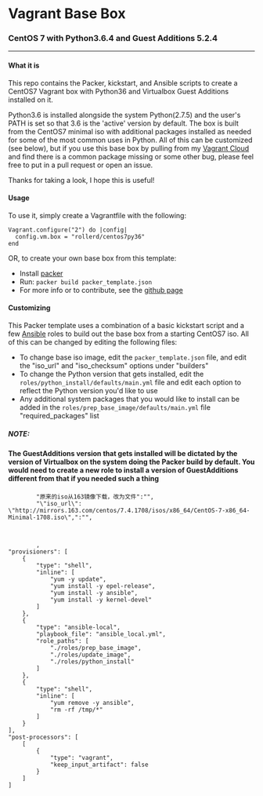 # Vagrant Base Box
### CentOS 7 with Python3.6.4 and Guest Additions 5.2.4

---
#### What it is
This repo contains the Packer, kickstart, and Ansible scripts to create a CentOS7 Vagrant box with Python36 and Virtualbox Guest Additions installed on it.

Python3.6 is installed alongside the system Python(2.7.5) and the user's PATH is set so that 3.6 is the 'active' version by default. The box is built from the CentOS7 minimal iso with additional packages installed as needed for some of the most common uses in Python. All of this can be customized (see below), but if you use this base box by pulling from my [Vagrant Cloud](https://app.vagrantup.com/rollerd/boxes/centos7py36) and find there is a common package missing or some other bug, please feel free to put in a pull request or open an issue.

Thanks for taking a look, I hope this is useful!

#### Usage
To use it, simply create a Vagrantfile with the following: 
```
Vagrant.configure("2") do |config|
  config.vm.box = "rollerd/centos7py36"
end
```

OR, to create your own base box from this template:

* Install [packer](https://www.packer.io/)
* Run: ```packer build packer_template.json```
* For more info or to contribute, see the [github page](https://github.com/rollerd/vagrant_centos7py36)


#### Customizing

This Packer template uses a combination of a basic kickstart script and a few [Ansible](https://www.ansible.com/) roles to build out the base box from a starting CentOS7 iso. All of this can be changed by editing the following files:

* To change base iso image, edit the `packer_template.json` file, and edit the "iso_url" and "iso_checksum" options under "builders"
* To change the Python version that gets installed, edit the `roles/python_install/defaults/main.yml` file and edit each option to reflect the Python version you'd like to use
* Any additional system packages that you would like to install can be added in the `roles/prep_base_image/defaults/main.yml` file "required_packages" list

##### NOTE: 
#### The GuestAdditions version that gets installed will be dictated by the version of Virtualbox on the system doing the Packer build by default. You would need to create a new role to install a version of GuestAdditions different from that if you needed such a thing




            "原来的iso从163镜像下载，改为文件":"",
            "\"iso_url\": \"http://mirrors.163.com/centos/7.4.1708/isos/x86_64/CentOS-7-x86_64-Minimal-1708.iso\",":"",



            ,
    "provisioners": [
        {
            "type": "shell",
            "inline": [
                "yum -y update",
                "yum install -y epel-release",
                "yum install -y ansible",
                "yum install -y kernel-devel"
            ]
        },
        {
            "type": "ansible-local",
            "playbook_file": "ansible_local.yml",
            "role_paths": [
                "./roles/prep_base_image",
                "./roles/update_image",
                "./roles/python_install"
            ]
        },
        {
            "type": "shell",
            "inline": [
                "yum remove -y ansible",
                "rm -rf /tmp/*"
            ]
        }
    ],
    "post-processors": [
        [
            {
                "type": "vagrant",
                "keep_input_artifact": false
            }
        ]
    ]